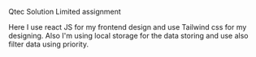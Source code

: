 Qtec Solution Limited assignment

Here I use react JS for my frontend design and use Tailwind css for my designing.
Also I'm using local storage for the data storing and use also filter data using priority.
